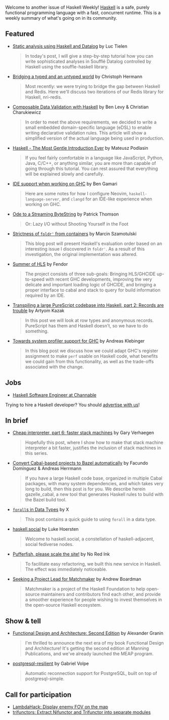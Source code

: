 Welcome to another issue of Haskell Weekly!
[Haskell](https://www.haskell.org) is a safe, purely functional programming language with a fast, concurrent runtime.
This is a weekly summary of what's going on in its community.

## Featured

- [Static analysis using Haskell and Datalog](https://luctielen.com/posts/static_analysis_using_haskell_and_datalog/) by Luc Tielen
  > In today's post, I will give a step-by-step tutorial how you can write sophisticated analyses in Soufflé Datalog controlled by Haskell using the souffle-haskell library.

- [Bridging a typed and an untyped world](https://blog.noredink.com/post/657844755189972992/bridging-a-typed-and-an-untyped-world) by Christoph Hermann
  > Most recently: we were trying to bridge the gap between Haskell and Redis. Here we'll discuss two iterations of our Redis library for Haskell, nri-redis.

- [Composable Data Validation with Haskell](https://www.foxhound.systems/blog/composable-data-validation/) by Ben Levy & Christian Charukiewicz
  > In order to meet the above requirements, we decided to write a small embedded domain-specific language (eDSL) to enable writing declarative validation rules. This article will show a simplified version of the actual language being used in production.

- [Haskell - The Most Gentle Introduction Ever](https://mpodlasin.com/articles/haskell-i) by Mateusz Podlasin
  > If you feel fairly comfortable in a language like JavaScript, Python, Java, C/C++, or anything similar, you are more than capable of going through this tutorial. You can rest assured that everything will be explained slowly and carefully.

- [IDE support when working on GHC](https://bgamari.github.io/posts/2021-07-23-ide-support-working-on-ghc.html) by Ben Gamari
  > Here are some notes for how I configure Neovim, `haskell-language-server`, and `clangd` for an IDE-like experience when working on GHC.

- [Ode to a Streaming ByteString](https://blog.sumtypeofway.com/posts/ode-to-a-streaming-bytestream.html) by Patrick Thomson
  > Or: Lazy I/O without Shooting Yourself in the Foot

- [Strictness of `foldr'` from containers](https://coot.me/posts/containers-strict-foldr.html) by Marcin Szamotulski
  > This blog post will present Haskell's evaluation order based on an interesting issue I discovered in `foldr'`. As a result of this investigation, the original implementation was altered.

- [Summer of HLS](https://mpickering.github.io//ide/posts/2021-07-22-summer-of-hls.html) by Fendor
  > The project consists of three sub-goals: Bringing HLS/GHCIDE up-to-speed with recent GHC developments, improving the very delicate and important loading logic of GHCIDE, and bringing a proper interface to cabal and stack to query for build information required by an IDE.

- [Transpiling a large PureScript codebase into Haskell, part 2: Records are trouble](https://blog.monadfix.com/nau-2-records) by Artyom Kazak
  > In this post we will look at row types and anonymous records. PureScript has them and Haskell doesn't, so we have to do something.

- [Towards system profiler support for GHC](https://well-typed.com/blog/2021/07/ghc-sp-profiling/) by Andreas Klebinger
  > In this blog post we discuss how we could adapt GHC's register assignment to make `perf` usable on Haskell code, what benefits we could gain from this functionality, as well as the trade-offs associated with the change.

## Jobs

- [Haskell Software Engineer at Channable](https://jobs.channable.com/o/haskell-software-engineer-2)

Trying to hire a Haskell developer?
You should [advertise with us](https://haskellweekly.news/advertising.html)!

## In brief

- [Cheap interpreter, part 6: faster stack machines](https://cuddly-octo-palm-tree.com/posts/2021-07-25-cwafi-6-faster-stack-machine/) by Gary Verhaegen
  > Hopefully this post, where I show how to make that stack machine interpreter a bit faster, justifies the inclusion of stack machines in this series.

- [Convert Cabal-based projects to Bazel automatically](https://www.tweag.io/blog/2021-07-28-gazelle-cabal/) by Facundo Domínguez & Andreas Herrmann
  > If you have a large Haskell code base, organized in multiple Cabal packages, with many system dependencies, and which takes very long to build, then this post is for you. We describe herein gazelle_cabal, a new tool that generates Haskell rules to build with the Bazel build tool.

- [`forall`s in Data Types](https://brandonchinn178.github.io/blog/2021/07/23/foralls-in-data-types.html) by X
  > This post contains a quick guide to using `forall` in a data type.

- [haskell.social](https://www.haskell.social) by Luke Hoersten
  > Welcome to haskell.social, a constellation of haskell-adjacent, social fediverse nodes.

- [Pufferfish, please scale the site!](https://blog.noredink.com/post/657392972659310592/pufferfish-please-scale-the-site) by No Red Ink
  > To facilitate easy refactoring, we built this new service in Haskell. The effect was immediately noticeable.

- [Seeking a Project Lead for Matchmaker](https://discourse.haskell.org/t/seeking-a-project-lead-for-matchmaker/2799?u=taylorfausak) by Andrew Boardman
  > Matchmaker is a project of the Haskell Foundation to help open-source maintainers and contributors find each other, and provide a smoother experience for people wishing to invest themselves in the open-source Haskell ecosystem.

## Show & tell

- [Functional Design and Architecture: Second Edition](https://discourse.haskell.org/t/functional-design-and-architecture-second-edition-manning-publications/2798?u=taylorfausak) by Alexander Granin
  > I'm thrilled to announce the next era of my book Functional Design and Architecture! It's getting the second edition at Manning Publications, and we've already launched the MEAP program.

- [postgresql-resilient](https://github.com/gvolpe/postgresql-resilient/tree/f84f1d6f374b15f0265819b447f3287db33ede90) by Gabriel Volpe
  > Automatic reconnection support for PostgreSQL, built on top of postgresql-simple.

## Call for participation

-   [LambdaHack: Display enemy FOV on the map](https://github.com/LambdaHack/LambdaHack/issues/259)
-   [trifunctors: Extract Nifunctor and Trifunctor into separate modules](https://github.com/lemastero/trifunctors/issues/5)
